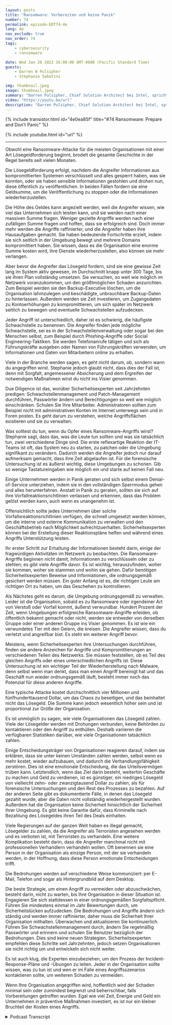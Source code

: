 ```yaml
---
layout: posts
title: "Ransomware: Vorbereiten und keine Panik"
number: 74
permalink: episode-EDT74-de
lang: de
nav_exclude: true
nav_order: 74
tags:
    - cybersecurity
    - ransomware

date: Wed Jan 26 2022 16:00:00 GMT-0800 (Pacific Standard Time)
guests:
    - Darren W Pulsipher
    - Stephanie Sabatini

img: thumbnail.jpeg
image: thumbnail.jpeg
summary: "Darren Pulsipher, Chief Solution Architect bei Intel, spricht mit Stephanie Sabatini, Sr. Director Professional Services bei Hitachi Systems Security, über die Verhinderung und Vorbereitung von Ransomware-Angriffen sowie darüber, was zu tun ist, wenn Ihre Organisation angegriffen wird."
video: "https://youtu.be/url"
description: "Darren Pulsipher, Chief Solution Architect bei Intel, spricht mit Stephanie Sabatini, Sr. Director Professional Services bei Hitachi Systems Security, über die Verhinderung und Vorbereitung von Ransomware-Angriffen sowie darüber, was zu tun ist, wenn Ihre Organisation angegriffen wird."
---
```


<div>
{% include transistor.html id="4e0ea85f" title="#74 Ransomware: Prepare and Don't Panic" %}

{% include youtube.html id="url" %}
</div>

---

Obwohl eine Ransomware-Attacke für die meisten Organisationen mit einer Art Lösegeldforderung beginnt, brodelt die gesamte Geschichte in der Regel bereits seit vielen Monaten.

Die Lösegeldforderung erfolgt, nachdem die Angreifer Informationen aus kompromittierten Systemen verschlüsselt und alles gesperrt haben, was sie konnten, oder sie haben sensible Informationen gestohlen und drohen nun, diese öffentlich zu veröffentlichen. In beiden Fällen fordern sie eine Geldsumme, um die Veröffentlichung zu stoppen oder die Informationen wiederherzustellen.

Die Höhe des Geldes kann angezielt werden, weil die Angreifer wissen, wie viel das Unternehmen sich leisten kann, und sie werden nach einer massiven Summe fragen. Weniger gezielte Angriffe werden nach einer zufälligen Summe fragen und hoffen, dass sie erfolgreich sind. Doch immer mehr werden die Angriffe raffinierter, und die Angreifer haben ihre Hausaufgaben gemacht. Sie haben bedeutende Fortschritte erzielt, indem sie sich seitlich in der Umgebung bewegt und mehrere Domains kompromittiert haben. Sie wissen, dass es die Organisation eine enorme Summe kosten wird, ihre Dienste wiederherzustellen, also können sie mehr verlangen.

Aber bevor die Angreifer das Lösegeld fordern, sind sie eine gewisse Zeit lang im System aktiv gewesen, im Durchschnitt knapp unter 300 Tage, bis sie ihren Plan vollständig umsetzen. Sie versuchen, so weit wie möglich im Netzwerk voranzukommen, um den größtmöglichen Schaden anzurichten. Zum Beispiel werden sie den Backup-Executive löschen, um die Organisation lahmzulegen und beschädigte, unbrauchbare Backup-Daten zu hinterlassen. Außerdem werden sie Zeit investieren, um Zugangsdaten zu Kontoerhöhungen zu kompromittieren, um sich später im Netzwerk seitlich zu bewegen und eventuelle Schwachstellen aufzudecken.

Jeder Angriff ist unterschiedlich, daher ist es schwierig, die häufigste Schwachstelle zu benennen. Die Angreifer finden jede mögliche Schwachstelle, sei es in der Schwachstellenverwaltung oder sogar bei den Menschen selbst, zum Beispiel durch Phishing-Angriffe oder Social Engineering-Taktiken. Sie werden Telefonanrufe tätigen und sich als Führungskräfte ausgeben oder Namen von Führungskräften verwenden, um Informationen und Daten von Mitarbeitern online zu erhalten.

Viele in der Branche werden sagen, es geht nicht darum, ob, sondern wann du angegriffen wirst. Stephanie jedoch glaubt nicht, dass dies der Fall ist, denn mit Sorgfalt, angemessener Absicherung und dem Ergreifen der notwendigen Maßnahmen wirst du nicht ins Visier genommen.

Due Diligence ist das, worüber Sicherheitsexperten seit Jahrzehnten predigen: Schwachstellenmanagement und Patch-Management durchführen, Passwörter ändern und Berechtigungen so weit wie möglich einschränken. Schulen Sie Ihre Mitarbeiter. Administratoren sollten zum Beispiel nicht mit administrativen Konten im Internet unterwegs sein und in Foren posten. Es geht darum zu verstehen, welche Angriffsflächen existieren und sie zu verwalten.

Was solltest du tun, wenn du Opfer eines Ransomware-Angriffs wirst? Stephanie sagt, dass das, was die Leute tun sollten und was sie tatsächlich tun, zwei verschiedene Dinge sind. Die erste reflexartige Reaktion der IT-Teams ist oft, das System neu zu starten, zu patchen oder die Umgebung signifikant zu verändern. Dadurch werden die Angreifer jedoch nur darauf aufmerksam gemacht, dass ihre Zeit abgelaufen ist. Für die forensische Untersuchung ist es äußerst wichtig, diese Umgebungen zu schonen. Gib so wenige Tastatureingaben wie möglich ein und starte auf keinen Fall neu.

Einige Unternehmen werden in Panik geraten und sich selbst einem Denial-of-Service unterziehen, indem sie in den vollständigen Sperrmodus gehen und alles herunterfahren. Anstatt in Panik zu geraten, sollten sie sich auf ihre Vorfallreaktionsrichtlinien verlassen und erkennen, dass das Problem gelöst werden kann, auch wenn es unangenehm ist.

Offensichtlich sollte jedes Unternehmen über solche Vorfallsreaktionsrichtlinien verfügen, die schnell umgesetzt werden können, um die interne und externe Kommunikation zu verwalten und den Geschäftsbetrieb nach Möglichkeit aufrechtzuerhalten. Sicherheitsexperten können bei der Erstellung dieser Reaktionspläne helfen und während eines Angriffs Unterstützung leisten.

Ihr erster Schritt zur Erhaltung der Informationen besteht darin, einige der fragwürdigen Aktivitäten im Netzwerk zu beobachten. Die Ransomware-Angriffe beginnen nicht damit, Informationen zu verschlüsseln oder zu stehlen; es gibt viele Angriffe davor. Es ist wichtig, herauszufinden, woher sie kommen, woher sie stammen und wohin sie gehen. Dafür benötigen Sicherheitsexperten Beweise und Informationen, die ordnungsgemäß gesichert werden müssen. Ein guter Anfang ist es, die richtigen Leute am richtigen Ort zu haben, um das Geschehen zu kontrollieren.

Als Nächstes geht es darum, die Umgebung ordnungsgemäß zu verwalten. Leider ist die Organisation, sobald es zu Ransomware oder irgendeiner Art von Verstoß oder Vorfall kommt, äußerst verwundbar. Hundert Prozent der Zeit, wenn Umgebungen erfolgreiche Ransomware-Angriffe erleiden, ob öffentlich bekannt gemacht oder nicht, werden sie entweder von derselben Gruppe oder einer anderen Gruppe ins Visier genommen. Es ist wie ein verwundetes Tier mit den Geiern, die kreisen. Die Angreifer wissen, dass du verletzt und angreifbar bist. Es steht ein weiterer Angriff bevor.

Meistens, wenn Sicherheitsexperten ihre Untersuchungen durchführen, finden sie andere Anzeichen für Angriffe und Kompromittierungen an verschiedenen Teilen des Netzwerks. Sie müssen feststellen, ob es Teil des gleichen Angriffs oder eines unterschiedlichen Angriffs ist. Diese Untersuchung ist ein wichtiger Teil der Wiederherstellung nach Malware, denn selbst wenn man denkt, dass man einen Angriff bereinigt hat und das Geschäft nun wieder ordnungsgemäß läuft, besteht immer noch das Potenzial für diese anderen Angriffe.

Eine typische Attacke kostet durchschnittlich vier Millionen und fünfhunderttausend Dollar, um das Chaos zu beseitigen, und das beinhaltet nicht das Lösegeld. Die Summe kann jedoch wesentlich höher sein und ist proportional zur Größe der Organisation.

Es ist unmöglich zu sagen, wie viele Organisationen das Lösegeld zahlen. Viele der Lösegelder werden mit Drohungen verbunden, keine Behörden zu kontaktieren oder den Angriff zu enthüllen. Deshalb variieren die verfügbaren Statistiken darüber, wie viele Organisationen tatsächlich zahlen.

Einige Entscheidungsträger von Organisationen reagieren darauf, indem sie erklären, dass sie unter keinen Umständen zahlen werden, selbst wenn es mehr kostet, wieder aufzubauen, und dadurch die Verhandlungsfähigkeit zerstören. Dies ist eine emotionale Entscheidung, die das Urteilsvermögen trüben kann. Letztendlich, wenn das Ziel darin besteht, weiterhin Geschäfte zu machen und Geld zu verdienen, ist es günstiger, ein niedriges Lösegeld von vielleicht zehn- oder zwanzigtausend Dollar zu zahlen, als für forensische Untersuchungen und den Rest des Prozesses zu bezahlen. Auf der anderen Seite gibt es dokumentierte Fälle, in denen das Lösegeld gezahlt wurde, aber die Daten nicht vollständig wiederhergestellt wurden. Außerdem hat die Organisation keine Sicherheit hinsichtlich der Sicherheit ihrer Umgebung. Es gibt keine Garantie dafür, dass Kriminelle nach Bezahlung des Lösegeldes ihren Teil des Deals einhalten.

Viele Regierungen auf der ganzen Welt haben es illegal gemacht, Lösegelder zu zahlen, da die Angreifer als Terroristen angesehen werden und es verboten ist, mit Terroristen zu verhandeln. Eine weitere Komplikation besteht darin, dass die Angreifer manchmal nicht mit professionellen Verhandlern verhandeln wollen. Oft benennen sie eine Person in der Organisation als einzige Person, mit der sie verhandeln werden, in der Hoffnung, dass diese Person emotionale Entscheidungen trifft.

Die Bedrohungen werden auf verschiedene Weise kommuniziert: per E-Mail, Telefon und sogar als Hintergrundbild auf dem Desktop.

Die beste Strategie, um einen Angriff zu vermeiden oder abzuschwächen, besteht darin, nicht zu warten, bis Ihre Organisation in dieser Situation ist. Engagieren Sie sich stattdessen in einer ordnungsgemäßen Sorgfaltspflicht. Führen Sie mindestens einmal im Jahr Bewertungen durch, um Sicherheitslücken aufzudecken. Die Bedrohungen und Angriffe ändern sich ständig und werden immer raffinierter, daher muss die Sicherheit Ihrer Organisation mithalten. Überwachen und aktualisieren Sie kontinuierlich. Führen Sie Schwachstellenmanagement durch, ändern Sie regelmäßig Passwörter und erinnern und schulen Sie Benutzer bezüglich der Bedrohungen. Dies sind keine neuen Strategien. Sicherheitsexperten empfehlen diese Schritte seit Jahrzehnten, jedoch setzen Organisationen sie nicht richtig um und entwickeln sich nicht weiter.

Es ist auch klug, die Experten einzubeziehen, um den Prozess der Incident-Response-Pläne und -Übungen zu leiten. Jeder in der Organisation sollte wissen, was zu tun ist und wen er im Falle eines Angriffsszenarios kontaktieren sollte, um weiteren Schaden zu vermeiden.

Wenn Ihre Organisation angegriffen wird, hoffentlich wird der Schaden minimal sein oder zumindest begrenzt und beherrschbar, falls Vorbereitungen getroffen wurden. Egal wie viel Zeit, Energie und Geld ein Unternehmen in präventive Maßnahmen investiert, es ist nur ein kleiner Bruchteil der Kosten eines Angriffs.



<details>
<summary> Podcast Transcript </summary>

<p></p>

</details>
